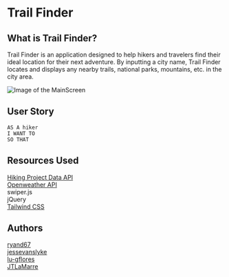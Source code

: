 # Trail Finder

## What is Trail Finder?
Trail Finder is an application designed to help hikers and travelers find their ideal location for their next adventure. By inputting a city name, Trail Finder locates and displays any nearby trails, national parks, mountains, etc. in the city area. 


![Image of the MainScreen](screenshot) <br/>

## User Story 
 ```
AS A hiker
I WANT TO  
SO THAT
 ```



## Resources Used
[Hiking Project Data API](https://www.hikingproject.com/data) <br/>
[Openweather API](https://openweathermap.org/current) <br/>
swiper.js <br />
jQuery <br />
[Tailwind CSS](https://tailwindcss.com/) <br />

## Authors
[ryand67](https://github.com/ryand67) <br />
[jessevanslyke](https://github.com/jessevanslyke) <br />
[lu-gflores](https://github.com/lu-gflores) <br/>
[JTLaMarre](https://github.com/JTLaMarre) <br/>
